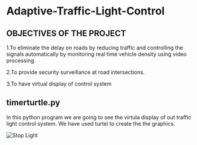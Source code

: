 # Adaptive-Traffic-Light-Control
## OBJECTIVES OF THE PROJECT 

1.To eliminate the delay on roads by reducing traffic and controlling the signals automatically by monitoring real time vehicle density using video processing.

2.To provide security surveillance at road intersections.

3.To have virtual display of control system

## timerturtle.py

In this python program we are going to see the virtula display of out traffic light control system. We have used turtel to create the the graphics.

![Stop Light](https://drive.google.com/file/d/1-7ItaKiJJO4yV2MEyrOfngKd5lJN2F7y/view?usp=sharing)
